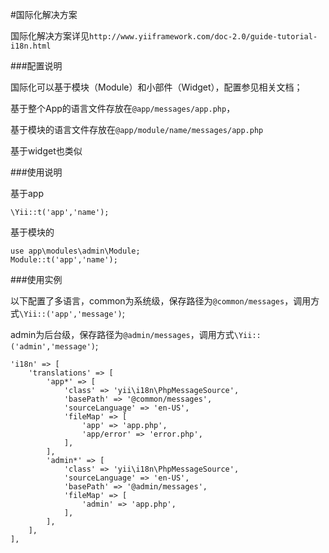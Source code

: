 #国际化解决方案

国际化解决方案详见`http://www.yiiframework.com/doc-2.0/guide-tutorial-i18n.html`

###配置说明

国际化可以基于模块（Module）和小部件（Widget），配置参见相关文档；

基于整个App的语言文件存放在`@app/messages/app.php`，

基于模块的语言文件存放在`@app/module/name/messages/app.php`

基于widget也类似

###使用说明

基于app

    \Yii::t('app','name');
    
基于模块的

    use app\modules\admin\Module;
    Module::t('app','name');
    
    
###使用实例

以下配置了多语言，common为系统级，保存路径为`@common/messages`，调用方式`\Yii::('app','message')`;

admin为后台级，保存路径为`@admin/messages`，调用方式`\Yii::('admin','message')`;

    'i18n' => [
        'translations' => [
            'app*' => [
                'class' => 'yii\i18n\PhpMessageSource',
                'basePath' => '@common/messages',
                'sourceLanguage' => 'en-US',
                'fileMap' => [
                    'app' => 'app.php',
                    'app/error' => 'error.php',
                ],
            ],
            'admin*' => [
                'class' => 'yii\i18n\PhpMessageSource',
                'sourceLanguage' => 'en-US',
                'basePath' => '@admin/messages',
                'fileMap' => [
                    'admin' => 'app.php',
                ],
            ],
        ],
    ],
                 